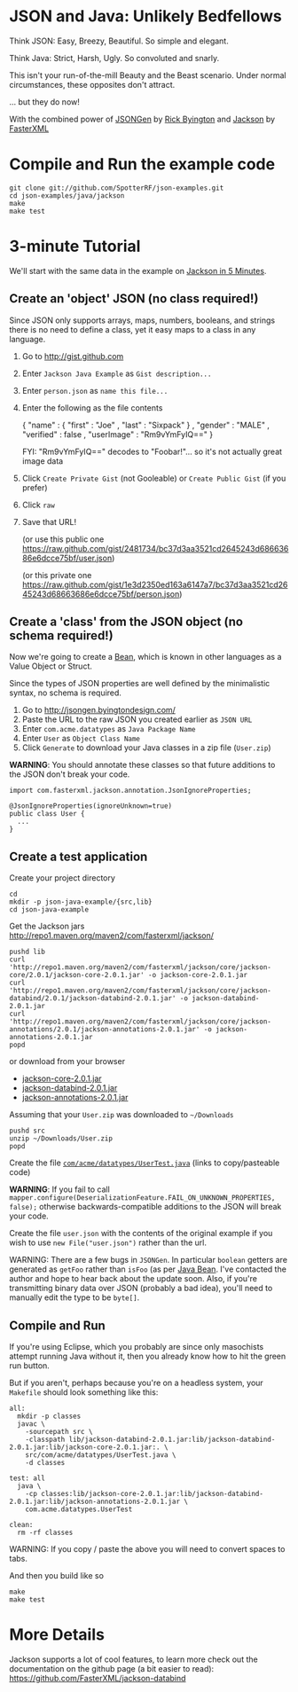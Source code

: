 JSON and Java: Unlikely Bedfellows
===

Think JSON: Easy, Breezy, Beautiful. So simple and elegant.

Think Java: Strict, Harsh, Ugly. So convoluted and snarly.

This isn't your run-of-the-mill Beauty and the Beast scenario.
Under normal circumstances, these opposites don't attract.

... but they do now!

With the combined power of [JSONGen](http://jsongen.byingtondesign.com/) by [Rick Byington](http://byingtondesign.com)
and [Jackson](http://wiki.fasterxml.com/JacksonInFiveMinutes) by [FasterXML](fasterxml.com)

Compile and Run the example code
===

    git clone git://github.com/SpotterRF/json-examples.git
    cd json-examples/java/jackson
    make
    make test

3-minute Tutorial
===

We'll start with the same data in the example on [Jackson in 5 Minutes](http://wiki.fasterxml.com/JacksonInFiveMinutes).

Create an 'object' JSON (no class required!)
---

Since JSON only supports arrays, maps, numbers, booleans, and strings there is no need to define a class, yet it easy maps to a class in any language.

  1. Go to <http://gist.github.com>
  2. Enter `Jackson Java Example` as `Gist description...`
  3. Enter `person.json` as `name this file...`
  4. Enter the following as the file contents

        {
            "name" : {
                "first" : "Joe"
              , "last" : "Sixpack"
            }
          , "gender" : "MALE"
          , "verified" : false
          , "userImage" : "Rm9vYmFyIQ=="
        }

      FYI: "Rm9vYmFyIQ==" decodes to "Foobar!"... so it's not actually great image data

  5. Click `Create Private Gist` (not Gooleable) or `Create Public Gist` (if you prefer)
  6. Click `raw`
  7. Save that URL!

      (or use this public one <https://raw.github.com/gist/2481734/bc37d3aa3521cd2645243d68663686e6dcce75bf/user.json>)

      (or this private one <https://raw.github.com/gist/1e3d2350ed163a6147a7/bc37d3aa3521cd2645243d68663686e6dcce75bf/person.json>)

Create a 'class' from the JSON object (no schema required!)
---

Now we're going to create a [Bean](http://en.wikipedia.org/wiki/JavaBeans#JavaBean_Example), which is known in other languages as a Value Object or Struct.

Since the types of JSON properties are well defined by the minimalistic syntax, no schema is required. 
    
  1. Go to <http://jsongen.byingtondesign.com/>
  2. Paste the URL to the raw JSON you created earlier as `JSON URL`
  3. Enter `com.acme.datatypes` as `Java Package Name`
  4. Enter `User` as `Object Class Name`
  5. Click `Generate` to download your Java classes in a zip file (`User.zip`)

**WARNING**: You should annotate these classes so that future additions to the JSON don't break your code.

    import com.fasterxml.jackson.annotation.JsonIgnoreProperties;

    @JsonIgnoreProperties(ignoreUnknown=true)
    public class User {
      ...
    }

Create a test application
---

Create your project directory

    cd
    mkdir -p json-java-example/{src,lib}
    cd json-java-example

Get the Jackson jars <http://repo1.maven.org/maven2/com/fasterxml/jackson/>

    pushd lib
    curl 'http://repo1.maven.org/maven2/com/fasterxml/jackson/core/jackson-core/2.0.1/jackson-core-2.0.1.jar' -o jackson-core-2.0.1.jar
    curl 'http://repo1.maven.org/maven2/com/fasterxml/jackson/core/jackson-databind/2.0.1/jackson-databind-2.0.1.jar' -o jackson-databind-2.0.1.jar
    curl 'http://repo1.maven.org/maven2/com/fasterxml/jackson/core/jackson-annotations/2.0.1/jackson-annotations-2.0.1.jar' -o jackson-annotations-2.0.1.jar
    popd

or download from your browser

  * [jackson-core-2.0.1.jar](http://repo1.maven.org/maven2/com/fasterxml/jackson/core/jackson-core/2.0.1/jackson-core-2.0.1.jar)
  * [jackson-databind-2.0.1.jar](http://repo1.maven.org/maven2/com/fasterxml/jackson/core/jackson-databind/2.0.1/jackson-databind-2.0.1.jar)
  * [jackson-annotations-2.0.1.jar](http://repo1.maven.org/maven2/com/fasterxml/jackson/core/jackson-annotations/2.0.1/jackson-annotations-2.0.1.jar)

Assuming that your `User.zip` was downloaded to `~/Downloads`

    pushd src
    unzip ~/Downloads/User.zip
    popd

Create the file [`com/acme/datatypes/UserTest.java`](https://raw.github.com/SpotterRF/json-examples/master/java/jackson/src/com/acme/datatypes/UserTest.java) (links to copy/pasteable code)

**WARNING**: If you fail to call `mapper.configure(DeserializationFeature.FAIL_ON_UNKNOWN_PROPERTIES, false);`
otherwise backwards-compatible additions to the JSON will break your code.

Create the file `user.json` with the contents of the original example if you wish to use `new File("user.json")` rather than the url.

WARNING: There are a few bugs in `JSONGen`. In particular `boolean` getters are generated as `getFoo` rather than `isFoo` (as per [Java Bean](http://en.wikipedia.org/wiki/JavaBeans#JavaBean_Example). I've contacted the author and hope to hear back about the update soon. Also, if you're transmitting binary data over JSON (probably a bad idea), you'll need to manually edit the type to be `byte[]`.

Compile and Run
---

If you're using Eclipse, which you probably are since only masochists attempt running Java without it, then you already know how to hit the green run button.

But if you aren't, perhaps because you're on a headless system, your `Makefile` should look something like this:

    all:
      mkdir -p classes
      javac \
        -sourcepath src \
        -classpath lib/jackson-databind-2.0.1.jar:lib/jackson-databind-2.0.1.jar:lib/jackson-core-2.0.1.jar:. \
        src/com/acme/datatypes/UserTest.java \
        -d classes

    test: all
      java \
        -cp classes:lib/jackson-core-2.0.1.jar:lib/jackson-databind-2.0.1.jar:lib/jackson-annotations-2.0.1.jar \
        com.acme.datatypes.UserTest

    clean:
      rm -rf classes

WARNING: If you copy / paste the above you will need to convert spaces to tabs.

And then you build like so

    make
    make test

More Details
===

Jackson supports a lot of cool features, to learn more check out the documentation on the github page (a bit easier to read): <https://github.com/FasterXML/jackson-databind>
